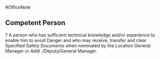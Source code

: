 #OfficeNote
## **Competent Person**
?
A person who has sufficient technical knowledge and/or experience to enable him to avoid Danger and who may receive, transfer and clear Specified Safety Documents when nominated by the Location General Manager or Addl ./Deputy/General Manager.
<!--SR:!2024-07-06,3,250-->